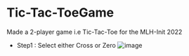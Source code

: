 # Tic-Tac-ToeGame


Made a 2-player game i.e Tic-Tac-Toe for the MLH-Init 2022


- Step1 : Select either Cross or Zero 
![image](https://user-images.githubusercontent.com/54734002/123689388-cbad4880-d870-11eb-9ce7-a3b171df8f92.png)
